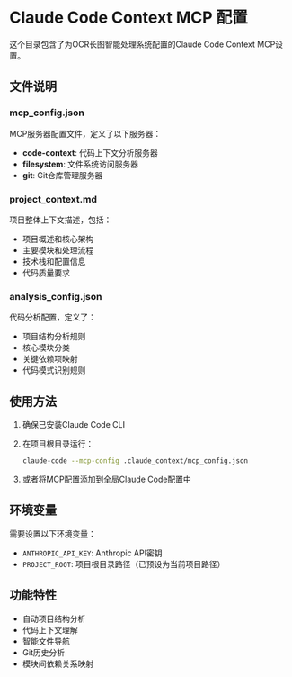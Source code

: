 # Claude Code Context MCP 配置

这个目录包含了为OCR长图智能处理系统配置的Claude Code Context MCP设置。

## 文件说明

### mcp_config.json
MCP服务器配置文件，定义了以下服务器：
- **code-context**: 代码上下文分析服务器
- **filesystem**: 文件系统访问服务器  
- **git**: Git仓库管理服务器

### project_context.md
项目整体上下文描述，包括：
- 项目概述和核心架构
- 主要模块和处理流程
- 技术栈和配置信息
- 代码质量要求

### analysis_config.json
代码分析配置，定义了：
- 项目结构分析规则
- 核心模块分类
- 关键依赖项映射
- 代码模式识别规则

## 使用方法

1. 确保已安装Claude Code CLI
2. 在项目根目录运行：
   ```bash
   claude-code --mcp-config .claude_context/mcp_config.json
   ```

3. 或者将MCP配置添加到全局Claude Code配置中

## 环境变量

需要设置以下环境变量：
- `ANTHROPIC_API_KEY`: Anthropic API密钥
- `PROJECT_ROOT`: 项目根目录路径（已预设为当前项目路径）

## 功能特性

- 自动项目结构分析
- 代码上下文理解
- 智能文件导航
- Git历史分析
- 模块间依赖关系映射